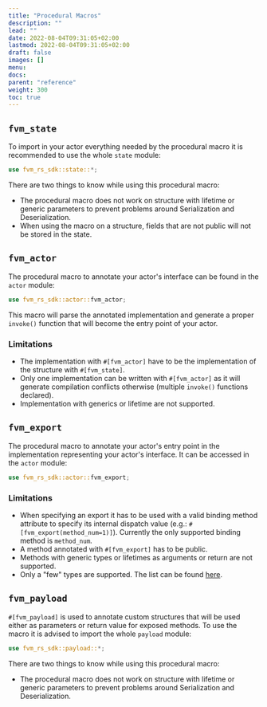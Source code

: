 ```yaml
---
title: "Procedural Macros"
description: ""
lead: ""
date: 2022-08-04T09:31:05+02:00
lastmod: 2022-08-04T09:31:05+02:00
draft: false
images: []
menu:
docs:
parent: "reference"
weight: 300
toc: true
---
```


## `fvm_state`

To import in your actor everything needed by the procedural macro it is recommended to use the whole `state` module:

```rust
use fvm_rs_sdk::state::*;
```

There are two things to know while using this procedural macro:

- The procedural macro does not work on structure with lifetime or generic parameters to prevent problems around Serialization
  and Deserialization.
- When using the macro on a structure, fields that are not public will not be stored in the state.

## `fvm_actor`

The procedural macro to annotate your actor's interface can be found in the `actor` module:

```rust
use fvm_rs_sdk::actor::fvm_actor;
```

This macro will parse the annotated implementation and generate a proper `invoke()` function that will become the
entry point of your actor.

### Limitations

- The implementation with `#[fvm_actor]` have to be the implementation of the structure with `#[fvm_state]`.
- Only one implementation can be written with `#[fvm_actor]` as it will generate compilation conflicts otherwise (multiple
  `invoke()` functions declared).
- Implementation with generics or lifetime are not supported.

## `fvm_export`

The procedural macro to annotate your actor's entry point in the implementation representing your actor's interface. It
can be accessed in the `actor` module:

```rust
use fvm_rs_sdk::actor::fvm_export;
```

### Limitations

- When specifying an export it has to be used with a valid binding method attribute to specify its internal dispatch value (e.g.: `#[fvm_export(method_num=1)]`).
  Currently the only supported binding method is `method_num`.
- A method annotated with `#[fvm_export]` has to be public.
- Methods with generic types or lifetimes as arguments or return are not supported.
- Only a "few" types are supported. The list can be found [here](https://github.com/polyphene/fvm-rs-sdk-private/blob/feature/invoke-glue-code/macro-support/src/export/convert.rs#L158-L285).

## `fvm_payload`

`#[fvm_payload]` is used to annotate custom structures that will be used either as parameters or return
value for exposed methods. To use the macro it is advised to import the whole `payload` module:

```rust
use fvm_rs_sdk::payload::*;
```

There are two things to know while using this procedural macro:

- The procedural macro does not work on structure with lifetime or generic parameters to prevent problems around Serialization
  and Deserialization.
